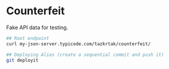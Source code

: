 # Counterfeit

Fake API data for testing.

```bash
## Root endpoint
curl my-json-server.typicode.com/tazkrtak/counterfeit/

## Deploying Alias (create a sequential commit and push it)
git deployit
```

